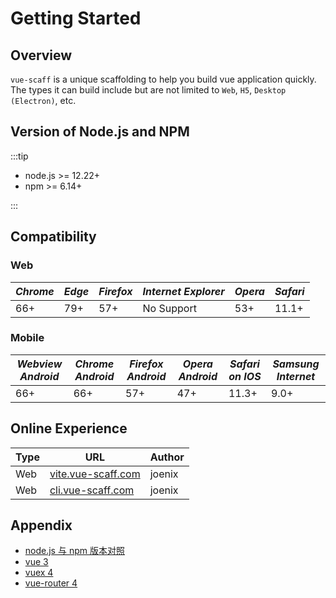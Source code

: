 # Getting Started

## Overview

`vue-scaff` is a unique scaffolding to help you build vue application quickly. The types it can build include but are not limited to `Web`, `H5`, `Desktop (Electron)`, etc.

## Version of Node.js and NPM

:::tip

- node.js >= 12.22+
- npm >= 6.14+

:::

## Compatibility

### Web

| <i class="icon chrome">Chrome</i> | <i class="icon edge">Edge</i> | <i class="icon firefox">Firefox</i> | <i class="icon ie">Internet Explorer</i> | <i class="icon opera">Opera</i> | <i class="icon safari">Safari</i> |
| --------------------------------- | ----------------------------- | ----------------------------------- | ---------------------------------------- | ------------------------------- | --------------------------------- |
| 66+                               | 79+                           | 57+                                 | No Support                               | 53+                             | 11.1+                             |

### Mobile

| <i class="icon android">Webview Android</i> | <i class="icon chrome">Chrome Android</i> | <i class="icon firefox">Firefox Android</i> | <i class="icon opera">Opera Android</i> | <i class="icon safari">Safari on IOS</i> | <i class="icon samsung">Samsung Internet</i> |
| ------------------------------------------- | ----------------------------------------- | ------------------------------------------- | --------------------------------------- | ---------------------------------------- | -------------------------------------------- |
| 66+                                         | 66+                                       | 57+                                         | 47+                                     | 11.3+                                    | 9.0+                                         |

## Online Experience

| Type | URL                                              | Author |
| ---- | ------------------------------------------------ | ------ |
| Web  | [vite.vue-scaff.com](http://vite.vue-scaff.com/) | joenix |
| Web  | [cli.vue-scaff.com](http://cli.vue-scaff.com/)   | joenix |

## Appendix

- [node.js 与 npm 版本对照](https://nodejs.org/zh-cn/download/releases/)
- [vue 3](https://v3.cn.vuejs.org/)
- [vuex 4](https://next.vuex.vuejs.org/zh/index.html)
- [vue-router 4](https://next.router.vuejs.org/zh/)
